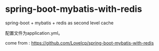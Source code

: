 # spring-boot-mybatis-with-redis
spring-boot + mybatis + redis as second level cache

配置文件为application.yml。

come from : https://github.com/Lovelcp/spring-boot-mybatis-with-redis
